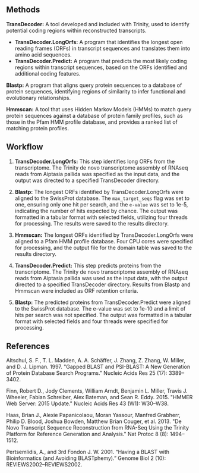 ## Methods
**TransDecoder:** A tool developed and included with Trinity, used to identify potential coding regions within reconstructed transcripts.
- **TransDecoder.LongOrfs:** A program that identifies the longest open reading frames (ORFs) in transcript sequences and translates them into amino acid sequences.
- **TransDecoder.Predict:** A program that predicts the most likely coding regions within transcript sequences, based on the ORFs identified and additional coding features.
  
**Blastp:** A program that aligns query protein sequences to a database of protein sequences, identifying regions of similarity to infer functional and evolutionary relationships. 

**Hmmscan:** A tool that uses Hidden Markov Models (HMMs) to match query protein sequences against a database of protein family profiles, such as those in the Pfam HMM profile database, and provides a ranked list of matching protein profiles.

## Workflow
1. **TransDecoder.LongOrfs:** This step identifies long ORFs from the transcriptome. The Trinity de novo transcriptome assembly of RNAseq reads from Aiptasia pallida was specified as the input data, and the output was directed to a specified TransDecoder directory.

2. **Blastp:** The longest ORFs identified by TransDecoder.LongOrfs were aligned to the SwissProt database. The `max_target_seqs` flag was set to one, ensuring only one hit per search, and the `e-value` was set to 1e-5, indicating the number of hits expected by chance. The output was formatted in a tabular format with selected fields, utilizing four threads for processing. The results were saved to the results directory.

3. **Hmmscan:** The longest ORFs identified by TransDecoder.LongOrfs were aligned to a Pfam HMM profile database. Four CPU cores were specified for processing, and the output file for the domain table was saved to the results directory.

4.  **TransDecoder.Predict:** This step predicts proteins from the transcriptome. The Trinity de novo transcriptome assembly of RNAseq reads from Aiptasia pallida was used as the input data, with the output directed to a specified TransDecoder directory. Results from Blastp and Hmmscan were included as ORF retention criteria.

5. **Blastp:** The predicted proteins from TransDecoder.Predict were aligned to the SwissProt database. The e-value was set to 1e-10 and a limit of hits per search was not specified. The output was formatted in a tabular format with selected fields and four threads were specified for processing.

## References

Altschul, S. F., T. L. Madden, A. A. Schäffer, J. Zhang, Z. Zhang, W. Miller, and D. J. Lipman. 1997. "Gapped BLAST and PSI-BLAST: A New Generation of Protein Database Search Programs." Nucleic Acids Res 25 (17): 3389–3402.  

Finn, Robert D., Jody Clements, William Arndt, Benjamin L. Miller, Travis J. Wheeler, Fabian Schreiber, Alex Bateman, and Sean R. Eddy. 2015. "HMMER Web Server: 2015 Update." Nucleic Acids Res 43 (W1): W30–W38.  

Haas, Brian J., Alexie Papanicolaou, Moran Yassour, Manfred Grabherr, Philip D. Blood, Joshua Bowden, Matthew Brian Couger, et al. 2013. "De Novo Transcript Sequence Reconstruction from RNA-Seq Using the Trinity Platform for Reference Generation and Analysis." Nat Protoc 8 (8): 1494–1512.  

Pertsemlidis, A., and 3rd Fondon J. W. 2001. “Having a BLAST with Bioinformatics (and Avoiding BLASTphemy).” Genome Biol 2 (10): REVIEWS2002–REVIEWS2002.  
